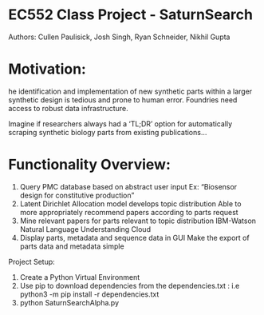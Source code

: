# EC552 Class Project - SaturnSearch

Authors: Cullen Paulisick, Josh Singh, Ryan Schneider, Nikhil Gupta

# Motivation:
he identification and implementation of new synthetic parts within a larger synthetic design is tedious and prone to human error. Foundries need access to robust data infrastructure. 
 
Imagine if researchers always had a ‘TL;DR’ option for automatically scraping synthetic biology parts from existing publications...


# Functionality Overview:
1. Query PMC database based on abstract user input
Ex: “Biosensor design for constitutive production”
2. Latent Dirichlet Allocation model develops topic distribution
Able to more appropriately recommend papers according to parts request
3. Mine relevant papers for parts relevant to topic distribution
IBM-Watson Natural Language Understanding Cloud
4. Display parts, metadata and sequence data in GUI
Make the export of parts data and metadata simple



Project Setup:
1. Create a Python Virtual Environment
2. Use pip to download dependencies from the dependencies.txt : i.e python3 -m pip install -r dependencies.txt
3. python SaturnSearchAlpha.py


